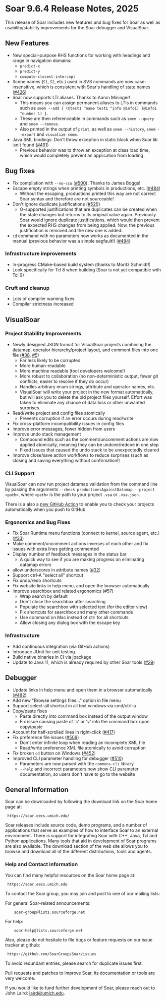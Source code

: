 # Soar 9.6.4 Release Notes, 2025

This release of Soar includes new features and bug fixes for Soar as well as usability/stability improvements for the Soar debugger and VisualSoar.

## New Features

* New special-purpose RHS functions for working with headings and range in navigation domains:
  * `predict-x`
  * `predict-y`
  * `compute-closest-intercept`
* Scene names (`S1`, `S2`, etc.) used in SVS commands are now case-insensitive, which is consistent with Soar's handling of state names ([#426](https://github.com/SoarGroup/Soar/issues/426))
* Soar now supports LTI aliases. Thanks to Aaron Mininger!
  * This means you can assign permanent aliases to LTIs in commands such as `smem --add { (@test1 ^name test1 ^info @info1) (@info1 ^number 1) }`.
  * These are then referenceable in commands such as `smem --query` and `smem --remove`.
  * Also printed in the output of `print`, as well as `smem --history`, `smem --export` and `visualize smem`.
* Java SML bindings: Don't throw exception in static block when Soar lib isn't found ([#491](https://github.com/SoarGroup/Soar/issues/491))
  * Previous behavior was to throw an exception at class load time, which would completely prevent an application from loading

## Bug fixes

* Fix compilation with `--no-scu` ([#500](https://github.com/SoarGroup/Soar/issues/500)). Thanks to James Boggs!
* Escape empty strings when printing symbols in productions, etc. ([#484](https://github.com/SoarGroup/Soar/issues/484))
  * Without the escaping, productions printed this way are not correct Soar syntax and therefore are not sourceable!
* Don't ignore duplicate justifications ([#529](https://github.com/SoarGroup/Soar/issues/529))
  * O-supported justifications that are duplicates can be created when the state changes but returns to its original value again. Previously Soar would ignore duplicate justifications, which would then prevent the expected RHS changes from being applied. Now, the previous justification is removed and the new one is added.
* `cd` command with no parameters now works as documented in the manual (previous behavior was a simple segfault!) ([#494](https://github.com/SoarGroup/Soar/issues/494))

### Infrastructure improvements

* In-progress CMake-based build system (thanks to Moritz Schmidt!)
* Look specifically for Tcl 8 when building (Soar is not yet compatible with Tcl 9)

### Cruft and cleanup

* Lots of compiler warning fixes
* Compiler strictness increased

## VisualSoar

### Project Stability Improvements

* Newly designed JSON format for VisualSoar projects combining the datamap, operator hierarchy/project layout, and comment files into one file ([#38](https://github.com/SoarGroup/VisualSoar/issues/38), [#5](https://github.com/SoarGroup/VisualSoar/issues/5))
  * Far less likely to be corrupted
  * More human-readable
  * More machine readable (tool developers welcome!)
  * More robust to collaboration (no non-deterministic output, fewer git conflicts, easier to resolve if they do occur)
  * Handles arbitrary enum strings, attribute and operator names, etc.
  * VisualSoar will write your project in the new format automatically, but will ask you to delete the old project files yourself. Effort was taken to eliminate any chance of data loss or other unwanted surprises.
* Read/write project and config files atomically
  * Prevents corruption if an error occurs during read/write
* Fix cross-platform incompatibility issues in config files
* Improve error messages, fewer hidden from users
* Improve undo stack management
  * Compound edits such as the comment/uncomment actions are now applied atomically, meaning they can be undone/redone in one step
  * Fixed issues that caused the undo stack to be unexpectedly cleared
* Improve close/save action workflows to reduce surprises (such as closing and saving everything without confirmation!)

### CLI Support

VisualSoar can now run project datamap validation from the command line by passing the arguments `--check productionsAgainstDatamap --project <path>`, where `<path>` is the path to your project `.vsa` or `.vsa.json`.

There is a also a [new GitHub Action](https://github.com/marketplace/actions/soar-datamap-validation) to enable you to check your projects automatically when you push to GitHub.

### Ergonomics and Bug Fixes

* Fix Soar Runtime menu functions (connect to kernel, source agent, etc.) ([#33](https://github.com/SoarGroup/VisualSoar/issues/33))
* Make comment/uncomment actions inverses of each other and fix issues with extra lines getting commented
* Display number of feedback messages in the status bar
  * A quick way to see if you are making progress on eliminating datamap errors
* allow underscores in attribute names ([#32](https://github.com/SoarGroup/VisualSoar/issues/32))
* Support ctrl-A "select all" shortcut
* Fix undo/redo shortcuts
* Fix website links in help menu, and open the browser automatically
* Improve searchbox and related ergonomics (#57)
  * Wrap search by default
  * Don't close the searchbox after searching
  * Populate the searchbox with selected text (for the editor view)
  * Fix shortcuts for searchbox and many other commands
  * Use command on Mac instead of ctrl for all shortcuts
  * Allow closing any dialog box with the escape key

### Infrastructure

* Add continuous integration (via GitHub actions)
* Introduce JUnit for unit testing
* Build native binaries in CI via jpackage
* Update to Java 11, which is already required by other Soar tools ([#29](https://github.com/SoarGroup/VisualSoar/issues/29))

## Debugger

* Update links in help menu and open them in a browser automatically ([#482](https://github.com/SoarGroup/Soar/issues/482))
* Add new "Browse settings files..." option in file menu
* Support select-all shortcut in all text windows via cmd/ctrl-a
* Copy/paste fixes
  * Paste directly into command box instead of the output window
  * Fix issue causing paste of 'c' or 'v' into the command box upon copy/paste
* Account for half-scrolled lines in right-click ([#417](https://github.com/SoarGroup/Soar/issues/417))
* Fix preference file issues ([#509](https://github.com/SoarGroup/Soar/issues/509))
  * Don't enter infinite loop when reading an incomplete XML file
  * Read/write preference XML file atomically to avoid corruption
* Fix broken `cd` button on Windows ([#452](https://github.com/SoarGroup/Soar/issues/452))
* Improved CLI parameter handling for debugger ([#510](https://github.com/SoarGroup/Soar/issues/510))
  * Parameters are now parsed with the `commons-cli` library
  * `--help` and incorrect parameters now show CLI parameter documentation, so users don't have to go to the website

## General Information

Soar can be downloaded by following the download link on the Soar home
page at:

     https://soar.eecs.umich.edu/

Soar releases include source code, demo programs, and a number of
applications that serve as examples of how to interface Soar to an
external environment.  There is support for integrating Soar with C++,
Java, Tcl and Python applications.  Many tools that aid in development
of Soar programs are also available.  The download section of the web site
allows you to browse and download all of the different distributions,
tools and agents.

### Help and Contact information

You can find many helpful resources on the Soar home page at:

     https://soar.eecs.umich.edu

To contact the Soar group, you may join and post to one of our mailing
lists:

For general Soar-related announcements:

        soar-group@lists.sourceforge.net

For help:

        soar-help@lists.sourceforge.net

Also, please do not hesitate to file bugs or feature requests on our issue
tracker at github:

     https://github.com/SoarGroup/Soar/issues

To avoid redundant entries, please search for duplicate issues first.

Pull requests and patches to improve Soar, its documentation or tools are very welcome.

If you would like to fund further development of Soar, please reach out to John Laird:
[laird@umich.edu](mailto:laird@umich.edu).
